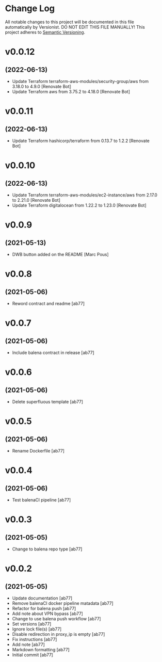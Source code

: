 # Change Log

All notable changes to this project will be documented in this file
automatically by Versionist. DO NOT EDIT THIS FILE MANUALLY!
This project adheres to [Semantic Versioning](http://semver.org/).

# v0.0.12
## (2022-06-13)

* Update Terraform terraform-aws-modules/security-group/aws from 3.18.0 to 4.9.0 [Renovate Bot]
* Update Terraform aws from 3.75.2 to 4.18.0 [Renovate Bot]

# v0.0.11
## (2022-06-13)

* Update Terraform hashicorp/terraform from 0.13.7 to 1.2.2 [Renovate Bot]

# v0.0.10
## (2022-06-13)

* Update Terraform terraform-aws-modules/ec2-instance/aws from 2.17.0 to 2.21.0 [Renovate Bot]
* Update Terraform digitalocean from 1.22.2 to 1.23.0 [Renovate Bot]

# v0.0.9
## (2021-05-13)

* DWB button added on the README [Marc Pous]

# v0.0.8
## (2021-05-06)

* Reword contract and readme [ab77]

# v0.0.7
## (2021-05-06)

* Include balena contract in release [ab77]

# v0.0.6
## (2021-05-06)

* Delete superfluous template [ab77]

# v0.0.5
## (2021-05-06)

* Rename Dockerfile [ab77]

# v0.0.4
## (2021-05-06)

* Test balenaCI pipeline [ab77]

# v0.0.3
## (2021-05-05)

* Change to balena repo type [ab77]

# v0.0.2
## (2021-05-05)

* Update documentation [ab77]
* Remove balenaCI docker pipeline matadata [ab77]
* Refactor for balena push [ab77]
* Add note about VPN bypass [ab77]
* Change to use balena push workflow [ab77]
* Set versions [ab77]
* Ignore lock file(s) [ab77]
* Disable redirection in proxy_ip is empty [ab77]
* Fix instructions [ab77]
* Add note [ab77]
* Markdown formatting [ab77]
* Initial commit [ab77]
